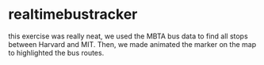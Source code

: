 # realtimebustracker
this exercise was really neat, we used the MBTA bus data to find all stops between Harvard and MIT. Then, we made animated the marker on the map to highlighted the bus routes.
